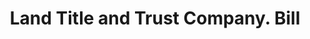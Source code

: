 ---
doi: 10.7916/D8V70WQC
date_other: '1889'
date_other_textual: '1889'
form: printed ephemera
genre:
- Invoices
name:
- Land Title and Trust Company
object_in_context_url: https://biggert.cul.columbia.edu/items/view/ave_biggert_01428
subject_hierarchical_geographic:
- Philadelphia, Pennsylvania, United States
subject_name:
- Land Title and Trust Company
title: Land Title and Trust Company. Bill
sort_title: Land Title and Trust Company. Bill
call_number: ave_biggert_01428
coordinates:
- 40.00944444444445,-75.13333333333334
pid: ave_biggert_01428
identifiers: ave_biggert_01428
thumbnail: https://derivativo-1.library.columbia.edu/iiif/2/ldpd:344777/full/!256,256/0/native.jpg
permalink: "/items/ave_biggert_01428/"
layout: iiif-image-page
---